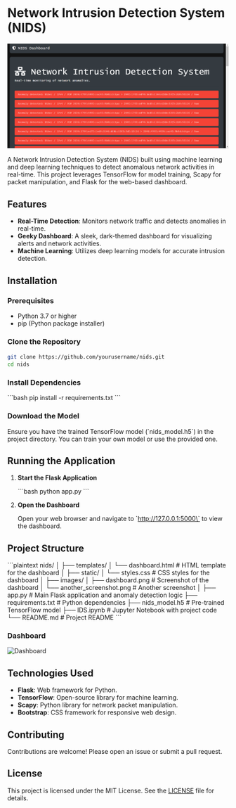 
# Network Intrusion Detection System (NIDS)

![NIDS Dashboard](/images/home.png)

A Network Intrusion Detection System (NIDS) built using machine learning and deep learning techniques to detect anomalous network activities in real-time. This project leverages TensorFlow for model training, Scapy for packet manipulation, and Flask for the web-based dashboard.

## Features

- **Real-Time Detection**: Monitors network traffic and detects anomalies in real-time.
- **Geeky Dashboard**: A sleek, dark-themed dashboard for visualizing alerts and network activities.
- **Machine Learning**: Utilizes deep learning models for accurate intrusion detection.

## Installation

### Prerequisites

- Python 3.7 or higher
- pip (Python package installer)

### Clone the Repository

```bash
git clone https://github.com/yourusername/nids.git
cd nids
```

### Install Dependencies

\`\`\`bash
pip install -r requirements.txt
\`\`\`

### Download the Model

Ensure you have the trained TensorFlow model (\`nids_model.h5\`) in the project directory. You can train your own model or use the provided one.

## Running the Application

1. **Start the Flask Application**

   \`\`\`bash
   python app.py
   \`\`\`

2. **Open the Dashboard**

   Open your web browser and navigate to \`http://127.0.0.1:5000\` to view the dashboard.

## Project Structure

\`\`\`plaintext
nids/
│
├── templates/
│   └── dashboard.html          # HTML template for the dashboard
│
├── static/
│   └── styles.css              # CSS styles for the dashboard
│
├── images/
│   ├── dashboard.png           # Screenshot of the dashboard
│   └── another_screenshot.png  # Another screenshot
│
├── app.py                      # Main Flask application and anomaly detection logic
├── requirements.txt            # Python dependencies
├── nids_model.h5               # Pre-trained TensorFlow model
├── IDS.ipynb                   # Jupyter Notebook with project code
└── README.md                   # Project README
\`\`\`


### Dashboard

![Dashboard](path/to/your/dashboard_screenshot.png)

## Technologies Used

- **Flask**: Web framework for Python.
- **TensorFlow**: Open-source library for machine learning.
- **Scapy**: Python library for network packet manipulation.
- **Bootstrap**: CSS framework for responsive web design.

## Contributing

Contributions are welcome! Please open an issue or submit a pull request.

## License

This project is licensed under the MIT License. See the [LICENSE](LICENSE) file for details.
